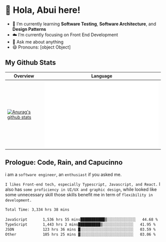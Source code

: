 # 👋 Hola, Abui here!

- 🌱 I’m currently learning **Software Testing**, **Software Architecture**, and **Design Patterns**
- ☁️ I’m currently focusing on Front End Development
- 💬 Ask me about anything
- 😄 Pronouns: [object Object]

## My Github Stats

| Overview | Language |
| --- | --- |
|[![Anurag's github stats](https://github-readme-stats.vercel.app/api?username=abui-am&count_private=true)](https://github.com/anuraghazra/github-readme-stats)|![Language](https://raw.githubusercontent.com/abui-am/stats/c6455f656dfce7acd3951e5ec5b25d72af0b2ee3/generated/languages.svg)|

## Prologue: Code, Rain, and Capucinno
i am a `software engineer`, an `enthusiast` if you asked me. 

`I likes Front-end tech, especially Typescript, Javascript, and React.` I also has `some proficiency in UI/UX and graphic design`, while looked like some unnecessary skill those skills benefit me in term of `flexibility in development.`


<!--START_SECTION:waka-->

```text
Total Time: 3,334 hrs 38 mins

JavaScript       1,536 hrs 55 mins███████████▒░░░░░░░░░░░░░   44.68 %
TypeScript       1,443 hrs 2 mins██████████▒░░░░░░░░░░░░░░   41.95 %
JSON             123 hrs 36 mins █░░░░░░░░░░░░░░░░░░░░░░░░   03.59 %
Other            105 hrs 25 mins ▓░░░░░░░░░░░░░░░░░░░░░░░░   03.06 %
```

<!--END_SECTION:waka-->
